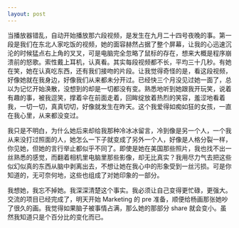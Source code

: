 ```yaml
---
layout: post
---
```


当播放器错乱，自动开始播放那六段视频，是发生在九月二十四号夜晚的事。第一段是我们在东北人家吃饭的视频，她的面容赫然占据了整个屏幕，让我的心迅速沉沦的时候猛点右上角的叉叉，可是电脑完全忽略了鼠标的存在，想来大概是程序崩溃前的怒歌。索性戴上耳机，认真看。其实每段视频都不长，平均三十几秒。有她在笑，她在认真吃东西，还有我们接吻的片段。让我觉得奇怪的是，看这段视频，好像她就在我身边，好像我们从来都未分开过。已经快三个月没见过她一面了，总以为记忆开始涣散，没想到的却是一切都没有变。熟悉地听到她跟我开玩笑，说着有趣的事，被我逗笑，撑着伞在前面走着，回眸绽放着热烈的笑容，羞涩地看着我，一切一切，真真切切，好像就发生在昨天。这个我爱得如痴如狂的女孩，一直在我心里，从来都没变过。

我只是不明白，为什么她后来却给我那种冷冰冰留言，冷到像是另一个人，一个我从来没打过照面的人，她怎么一下子就变成了另外一个人，好像是人格分裂一样，你见她，但她的言行举止都似乎不同了。即使是她在美国那些照片，我也找不出一丝熟悉的感觉，而翻着相机里电脑里那些影像，却无比真实？我用尽力气去把这些似幻似真的东西从脑中剥离出去，不想让她在我心中的形象受到一丝污损。可是你知道的，无可奈何地，这些也组成了对她印象的一部分。

我想她，我忘不掉她。我深深清楚这个事实。我必须让自己变得更忙碌，更强大。交流的项目已经完成了，明天开始 Marketing 的 pre 准备，顺便给杨画那张她吵了很久的画。我觉得如果脑子被事情占满，那么她的那部分 share 就会变小。虽然我知道只是个百分比的变化而已。

